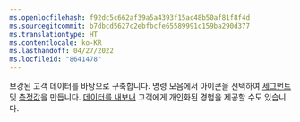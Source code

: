 ```yaml
---
ms.openlocfilehash: f92dc5c662af39a5a4393f15ac48b50af81f8f4d
ms.sourcegitcommit: b7dbcd5627c2ebfbcfe65589991c159ba290d377
ms.translationtype: HT
ms.contentlocale: ko-KR
ms.lasthandoff: 04/27/2022
ms.locfileid: "8641478"
---
```

보강된 고객 데이터를 바탕으로 구축합니다. 명령 모음에서 아이콘을 선택하여 [세그먼트](../segments.md) 및 [측정값](../measures.md)을 만듭니다. [데이터를 내보내](../export-destinations.md) 고객에게 개인화된 경험을 제공할 수도 있습니다.